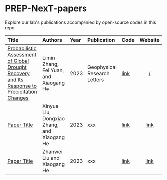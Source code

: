 # PREP-NexT-papers

Explore our lab's publications accompanied by open-source codes in this repo.

| Title | Authors | Year | Publication | Code | Website | 
| :----------------- | :------------- | :----- | :----- | :----- | :-----: |
| [Probabilistic Assessment of Global Drought Recovery and Its Response to Precipitation Changes](https://agupubs.onlinelibrary.wiley.com/doi/full/10.1029/2023GL106067) | Limin Zhang, Fei Yuan, and Xiaogang He | 2023 | Geophysical Research Letters | [link](https://github.com/PREP-NexT/global-drought-recovery) | [/]() |
| [Paper Title](https://xxx) | Xinyue Liu, Dongxiao Zhang, and  Xiaogang He | 2023 | xxx | [link](xxx) | [link](xxx) |
| [Paper Title](https://xxx) | Zhanwei Liu and Xiaogang He | 2023 | xxx | [link](xxx) | [link](xxx) |
